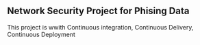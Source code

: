 ## Network Security Project for Phising Data

This project is wwith Continuous integration, Continuous Delivery, Continuous Deployment